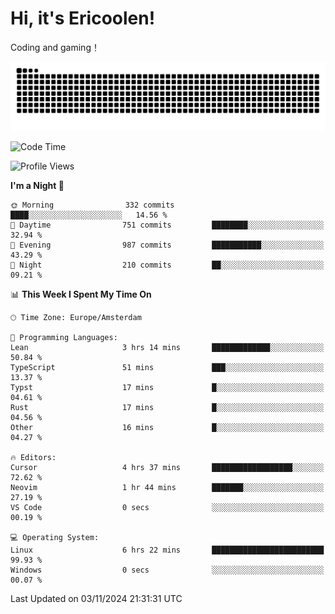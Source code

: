 # Hi, it's Ericoolen!
Coding and gaming！

<picture>
  <source media="(prefers-color-scheme: dark)" srcset="https://raw.githubusercontent.com/Eric-Song-Nop/Eric-Song-Nop/output/github-contribution-grid-snake-dark.svg">
  <source media="(prefers-color-scheme: light)" srcset="https://raw.githubusercontent.com/Eric-Song-Nop/Eric-Song-Nop/output/github-contribution-grid-snake.svg">
  <img alt="github contribution grid snake animation" src="https://raw.githubusercontent.com/Eric-Song-Nop/Eric-Song-Nop/output/github-contribution-grid-snake.svg">
</picture>

<!--START_SECTION:waka-->
![Code Time](http://img.shields.io/badge/Code%20Time-1%2C555%20hrs%2014%20mins-blue)

![Profile Views](http://img.shields.io/badge/Profile%20Views-6-blue)

**I'm a Night 🦉** 

```text
🌞 Morning                332 commits         ████░░░░░░░░░░░░░░░░░░░░░   14.56 % 
🌆 Daytime                751 commits         ████████░░░░░░░░░░░░░░░░░   32.94 % 
🌃 Evening                987 commits         ███████████░░░░░░░░░░░░░░   43.29 % 
🌙 Night                  210 commits         ██░░░░░░░░░░░░░░░░░░░░░░░   09.21 % 
```


📊 **This Week I Spent My Time On** 

```text
🕑︎ Time Zone: Europe/Amsterdam

💬 Programming Languages: 
Lean                     3 hrs 14 mins       █████████████░░░░░░░░░░░░   50.84 % 
TypeScript               51 mins             ███░░░░░░░░░░░░░░░░░░░░░░   13.37 % 
Typst                    17 mins             █░░░░░░░░░░░░░░░░░░░░░░░░   04.61 % 
Rust                     17 mins             █░░░░░░░░░░░░░░░░░░░░░░░░   04.56 % 
Other                    16 mins             █░░░░░░░░░░░░░░░░░░░░░░░░   04.27 % 

🔥 Editors: 
Cursor                   4 hrs 37 mins       ██████████████████░░░░░░░   72.62 % 
Neovim                   1 hr 44 mins        ███████░░░░░░░░░░░░░░░░░░   27.19 % 
VS Code                  0 secs              ░░░░░░░░░░░░░░░░░░░░░░░░░   00.19 % 

💻 Operating System: 
Linux                    6 hrs 22 mins       █████████████████████████   99.93 % 
Windows                  0 secs              ░░░░░░░░░░░░░░░░░░░░░░░░░   00.07 % 
```


 Last Updated on 03/11/2024 21:31:31 UTC
<!--END_SECTION:waka-->
